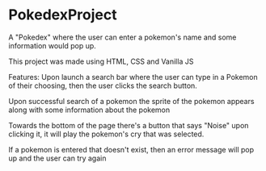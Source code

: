 # PokedexProject
A "Pokedex" where the user can enter a pokemon's name and some information would pop up.

This project was made using HTML, CSS and Vanilla JS

Features:
Upon launch a search bar where the user can type in a Pokemon of their choosing, then the user clicks the search button.

Upon successful search of a pokemon the sprite of the pokemon appears along with some information about the pokemon

Towards the bottom of the page there's a button that says "Noise" upon clicking it, it will play the pokemon's cry that was selected.

If a pokemon is entered that doesn't exist, then an error message will pop up and the user can try again
